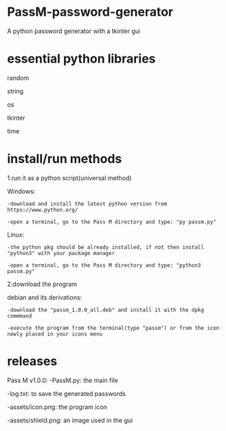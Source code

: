 # PassM-password-generator
A python password generator with a tkinter gui

# essential python libraries
random

string

os

tkinter

time

# install/run methods
1.run it as a python script(universal method)

  Windows:
  
    -download and install the latest python version from https://www.python.org/
    
    -open a terminal, go to the Pass M directory and type: "py passm.py"
  
  Linux:
  
    -the python pkg should be already installed, if not then install "python3" with your package manager
  
    -open a terminal, go to the Pass M directory and type: "python3 passm.py"

2.download the program

  debian and its derivations:

    -download the "passm_1.0.0_all.deb" and install it with the dpkg commmand
    
    -execute the program from the terminal(type "passm") or from the icon newly placed in your icons menu

# releases

Pass M v1.0.0:
  -PassM.py: the main file

  -log.txt: to save the generated passwords

  -assets/icon.png: the program icon

  -assets/shield.png: an image used in the gui
